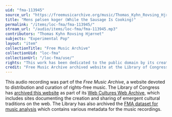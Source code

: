 ```yaml
---
uid: "fma-113945"
source_url: "https://freemusicarchive.org/music/Thomas_Kyhn_Rovsing_Hjrnet/2015021275957958/Thomas_Kyhn_Rovsing_Hjrnet_-_Mens_plsen_koger_While_the_Sausage_Is_Cooking"
title: "Mens pølsen koger (While the Sausage Is Cooking)"
permalink: "/items/loc-fma/fma-113945/"
stream_url: "/audio/items/loc-fma/fma-113945.mp3"
contributors: "Thomas Kyhn Rovsing Hjørnet"
subjects: "Experimental Pop"
layout: "item"
collectionTitle: "Free Music Archive"
collectionUid: "loc-fma"
collectionUrl: "/loc-fma/use/"
rights: "This work has been dedicated to the public domain by its creator, thus is free to use and reuse without restriction. You can copy, modify, distribute and perform the work, even for commercial purposes, all without asking permission. Attribution is recommended but not required."
credit: "Free Music Archive archived website at the Library of Congress, Web Archives Division."
---
```


This audio recording was part of the _Free Music Archive_, a website devoted to distribution and curation of rights-free music. The Library of Congress has [archived this website](https://www.loc.gov/item/lcwaN0026492/) as part of its [Web Cultures Web Archive](https://www.loc.gov/collections/web-cultures-web-archive/about-this-collection/), which includes sites documenting the creation and sharing of emergent cultural traditions on the web. The Library has also archived the [FMA dataset for music analysis](https://catalog.loc.gov/vwebv/search?searchCode=LCCN&searchArg=2018655052&searchType=1&permalink=y) which contains various metadata for the music recordings.